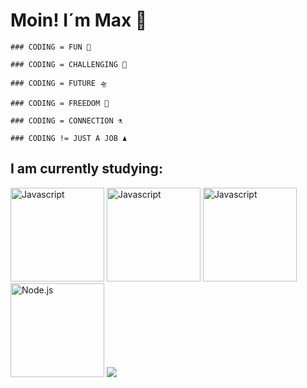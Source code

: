 # Moin! I´m Max 👋


    ### CODING = FUN 🌋                        
                                               
    ### CODING = CHALLENGING 🤺                   
                                               
    ### CODING = FUTURE 🛸                     
    
    ### CODING = FREEDOM 🐳
    
    ### CODING = CONNECTION ⚗️
    
    ### CODING != JUST A JOB ♟️
 


## I am currently studying:

<div>
  <img src="https://logowik.com/content/uploads/images/492_html5.jpg" alt="Javascript" width="150"/>
  <img src="https://logowik.com/content/uploads/images/123_css3.jpg" alt="Javascript" width="150"/>
  <img src="https://logowik.com/content/uploads/images/3799-javascript.jpg" alt="Javascript" width="150"/>
  <img src="https://logowik.com/content/uploads/images/node-js6304.logowik.com.webp" alt="Node.js" width="150"/>
  <img src="https://github-readme-stats.vercel.app/api/top-langs/?username=mullerow&theme=tokyonight">
</div>



